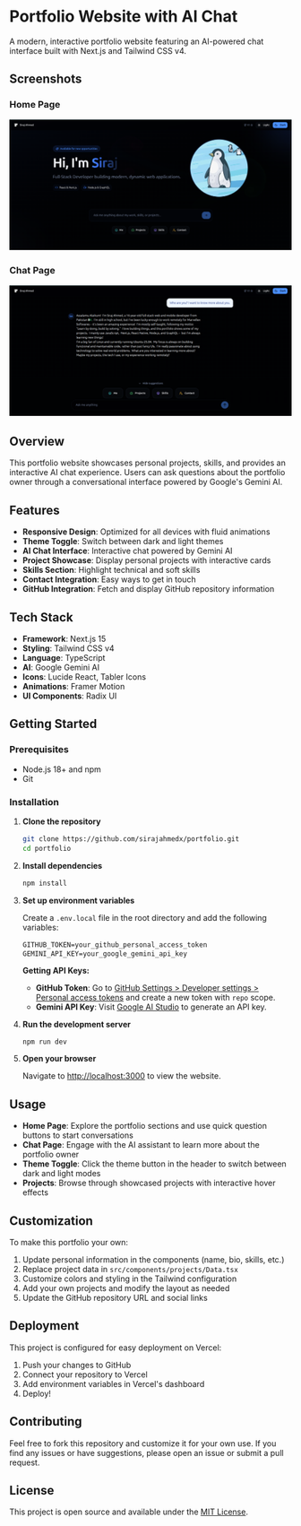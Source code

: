 # Portfolio Website with AI Chat

A modern, interactive portfolio website featuring an AI-powered chat interface built with Next.js and Tailwind CSS v4.

## Screenshots

### Home Page

![Dark Theme Home Page](https://raw.githubusercontent.com/sirajahmedx/portfolio/main/public/dark-home.png)

### Chat Page

![Dark Theme Chat Page](https://raw.githubusercontent.com/sirajahmedx/portfolio/main/public/dark-chat.png)

## Overview

This portfolio website showcases personal projects, skills, and provides an interactive AI chat experience. Users can ask questions about the portfolio owner through a conversational interface powered by Google's Gemini AI.

## Features

- **Responsive Design**: Optimized for all devices with fluid animations
- **Theme Toggle**: Switch between dark and light themes
- **AI Chat Interface**: Interactive chat powered by Gemini AI
- **Project Showcase**: Display personal projects with interactive cards
- **Skills Section**: Highlight technical and soft skills
- **Contact Integration**: Easy ways to get in touch
- **GitHub Integration**: Fetch and display GitHub repository information

## Tech Stack

- **Framework**: Next.js 15
- **Styling**: Tailwind CSS v4
- **Language**: TypeScript
- **AI**: Google Gemini AI
- **Icons**: Lucide React, Tabler Icons
- **Animations**: Framer Motion
- **UI Components**: Radix UI

## Getting Started

### Prerequisites

- Node.js 18+ and npm
- Git

### Installation

1. **Clone the repository**

   ```bash
   git clone https://github.com/sirajahmedx/portfolio.git
   cd portfolio
   ```

2. **Install dependencies**

   ```bash
   npm install
   ```

3. **Set up environment variables**

   Create a `.env.local` file in the root directory and add the following variables:

   ```env
   GITHUB_TOKEN=your_github_personal_access_token
   GEMINI_API_KEY=your_google_gemini_api_key
   ```

   **Getting API Keys:**
   - **GitHub Token**: Go to [GitHub Settings > Developer settings > Personal access tokens](https://github.com/settings/tokens) and create a new token with `repo` scope.
   - **Gemini API Key**: Visit [Google AI Studio](https://makersuite.google.com/app/apikey) to generate an API key.

4. **Run the development server**

   ```bash
   npm run dev
   ```

5. **Open your browser**

   Navigate to [http://localhost:3000](http://localhost:3000) to view the website.

## Usage

- **Home Page**: Explore the portfolio sections and use quick question buttons to start conversations
- **Chat Page**: Engage with the AI assistant to learn more about the portfolio owner
- **Theme Toggle**: Click the theme button in the header to switch between dark and light modes
- **Projects**: Browse through showcased projects with interactive hover effects

## Customization

To make this portfolio your own:

1. Update personal information in the components (name, bio, skills, etc.)
2. Replace project data in `src/components/projects/Data.tsx`
3. Customize colors and styling in the Tailwind configuration
4. Add your own projects and modify the layout as needed
5. Update the GitHub repository URL and social links

## Deployment

This project is configured for easy deployment on Vercel:

1. Push your changes to GitHub
2. Connect your repository to Vercel
3. Add environment variables in Vercel's dashboard
4. Deploy!

## Contributing

Feel free to fork this repository and customize it for your own use. If you find any issues or have suggestions, please open an issue or submit a pull request.

## License

This project is open source and available under the [MIT License](LICENSE).
